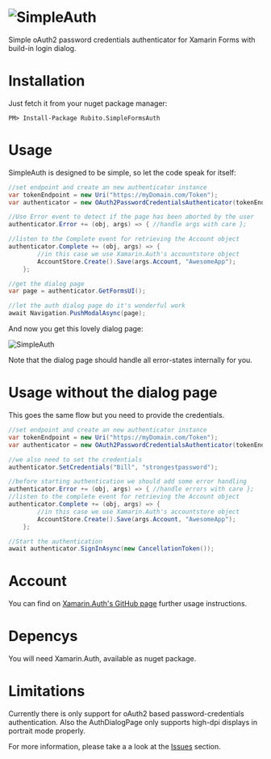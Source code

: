 # ![SimpleAuth](https://cloud.githubusercontent.com/assets/14140857/20651868/da1bd19e-b4ed-11e6-8ea4-a8065b89b576.png)
Simple oAuth2 password credentials authenticator for Xamarin Forms with build-in login dialog.

# Installation
Just fetch it from your nuget package manager:

``PM> Install-Package Rubito.SimpleFormsAuth``

# Usage
SimpleAuth is designed to be simple, so let the code speak for itself:

```csharp
//set endpoint and create an new authenticator instance
var tokenEndpoint = new Uri("https://myDomain.com/Token");
var authenticator = new OAuth2PasswordCredentialsAuthenticator(tokenEndpoint);

//Use Error event to detect if the page has been aborted by the user
authenticator.Error += (obj, args) => { //handle args with care };

//listen to the Complete event for retrieving the Account object
authenticator.Complete += (obj, args) => { 
        //in this case we use Xamarin.Auth's accountstore object
        AccountStore.Create().Save(args.Account, "AwesomeApp");
    };

//get the dialog page
var page = authenticator.GetFormsUI();

//let the auth dialog page do it's wonderful work
await Navigation.PushModalAsync(page);
```
And now you get this lovely dialog page:

![SimpleAuth](http://i.giphy.com/eZlSFrTg9u6Bi.gif)

Note that the dialog page should handle all error-states internally for you.

# Usage without the dialog page

This goes the same flow but you need to provide the credentials.

```csharp
//set endpoint and create an new authenticator instance
var tokenEndpoint = new Uri("https://myDomain.com/Token");
var authenticator = new OAuth2PasswordCredentialsAuthenticator(tokenEndpoint);

//we also need to set the credentials
authenticator.SetCredentials("Bill", "strongestpassword");

//before starting authentication we should add some error handling
authenticator.Error += (obj, args) => { //handle errors with care };
//listen to the complete event for retrieving the Account object
authenticator.Complete += (obj, args) => { 
        //in this case we use Xamarin.Auth's accountstore object
        AccountStore.Create().Save(args.Account, "AwesomeApp");
    };

//Start the authentication
await authenticator.SignInAsync(new CancellationToken());
```

# Account
You can find on [Xamarin.Auth's GitHub page](https://github.com/xamarin/Xamarin.Auth/blob/master/GettingStarted.md) further usage instructions.

# Depencys
You will need Xamarin.Auth, available as nuget package.

# Limitations
Currently there is only support for oAuth2 based password-credentials authentication.
Also the AuthDialogPage only supports high-dpi displays in portrait mode properly.

For more information, please take a a look at the [Issues](https://github.com/rubit0/XamarinForms.SimpleAuth/issues) section.